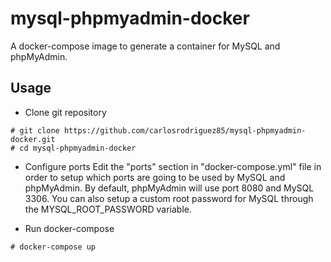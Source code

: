 # mysql-phpmyadmin-docker

A docker-compose image to generate a container for MySQL and phpMyAdmin.

## Usage

- Clone git repository
```
# git clone https://github.com/carlosrodriguez85/mysql-phpmyadmin-docker.git
# cd mysql-phpmyadmin-docker
```

- Configure ports
Edit the "ports" section in "docker-compose.yml" file in order to setup which ports are going to be used by MySQL and phpMyAdmin. By default, phpMyAdmin will use port 8080 and MySQL 3306. You can also setup a custom root password for MySQL through the MYSQL_ROOT_PASSWORD variable.

- Run docker-compose
```
# docker-compose up
```
